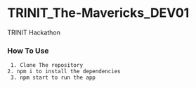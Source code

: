 # TRINIT_The-Mavericks_DEV01
TRINIT Hackathon

### How To Use
``` 1. Clone The repository```<br/>
``` 2. npm i to install the dependencies ```<br/>
``` 3. npm start to run the app```<br/>
